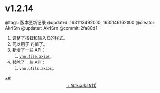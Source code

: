 # v1.2.14

@tags: 版本更新记录
@updated: 1631113492000, 1635146162000
@creator: AkrISrn
@updater: AkrISrn
@commit: 2fa80d4

1. 调整了按钮和输入框的样式。
1. [](/zh/docs/inline-script.md "#")可以用于 [](/zh/docs/flags.md "#") 的值了。
1. 新增了一些 API：
    1. [`vno.file.axios`](/zh/api/file.md "#")。
1. 移除了一些 API：
    1. `vno.utils.axios`。

[+#$$: title.substr(1) $$](/zh/releases/download.md)
